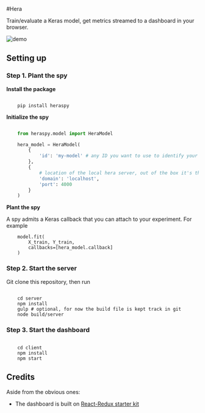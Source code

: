 #Hera

Train/evaluate a Keras model, get metrics streamed to a dashboard in your browser.

![demo](https://cloud.githubusercontent.com/assets/1885277/16893637/1ab2e230-4b47-11e6-97cc-327b166a70f8.gif)

## Setting up

### Step 1. Plant the spy

**Install the package**

```

    pip install heraspy

```

**Initialize the spy**

```python

    from heraspy.model import HeraModel

    hera_model = HeraModel(
        {
            'id': 'my-model' # any ID you want to use to identify your model
        },
        {
            # location of the local hera server, out of the box it's the following
            'domain': 'localhost',
            'port': 4000
        }
    )

```

**Plant the spy**

A spy admits a Keras callback that you can attach to your experiment. For example
```
    model.fit(
        X_train, Y_train,
        callbacks=[hera_model.callback]
    )
```

### Step 2. Start the server

Git clone this repository, then run

```

    cd server
    npm install
    gulp # optional, for now the build file is kept track in git
    node build/server
```


### Step 3. Start the dashboard

```

    cd client
    npm install
    npm start
```


## Credits

Aside from the obvious ones:

- The dashboard is built on [React-Redux starter kit](https://github.com/davezuko/react-redux-starter-kit)
